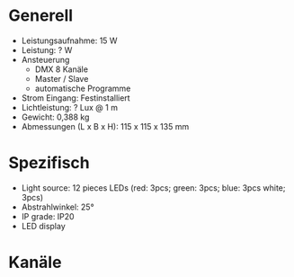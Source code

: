 # Generell

- Leistungsaufnahme: 15 W
- Leistung: ? W
- Ansteuerung
    - DMX 8 Kanäle
    - Master / Slave
    - automatische Programme
- Strom Eingang: Festinstalliert
- Lichtleistung: ? Lux @ 1 m
- Gewicht: 0,388 kg
- Abmessungen (L x B x H): 115 x 115 x 135 mm

# Spezifisch

- Light source: 12 pieces LEDs (red: 3pcs; green: 3pcs; blue: 3pcs white; 3pcs)
- Abstrahlwinkel: 25°
- IP grade: IP20
- LED display

# Kanäle
